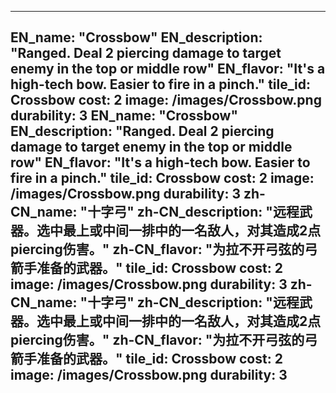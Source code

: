 ---

EN_name: "Crossbow"
EN_description: "Ranged.  Deal 2 piercing damage to target enemy in the top or middle row"
EN_flavor: "It's a high-tech bow. Easier to fire in a pinch."
tile_id: Crossbow
cost: 2
image: /images/Crossbow.png
durability: 3
EN_name: "Crossbow"
EN_description: "Ranged.  Deal 2 piercing damage to target enemy in the top or middle row"
EN_flavor: "It's a high-tech bow. Easier to fire in a pinch."
tile_id: Crossbow
cost: 2
image: /images/Crossbow.png
durability: 3
zh-CN_name: "十字弓"
zh-CN_description: "远程武器。选中最上或中间一排中的一名敌人，对其造成2点piercing伤害。"
zh-CN_flavor: "为拉不开弓弦的弓箭手准备的武器。"
tile_id: Crossbow
cost: 2
image: /images/Crossbow.png
durability: 3
zh-CN_name: "十字弓"
zh-CN_description: "远程武器。选中最上或中间一排中的一名敌人，对其造成2点piercing伤害。"
zh-CN_flavor: "为拉不开弓弦的弓箭手准备的武器。"
tile_id: Crossbow
cost: 2
image: /images/Crossbow.png
durability: 3
---
